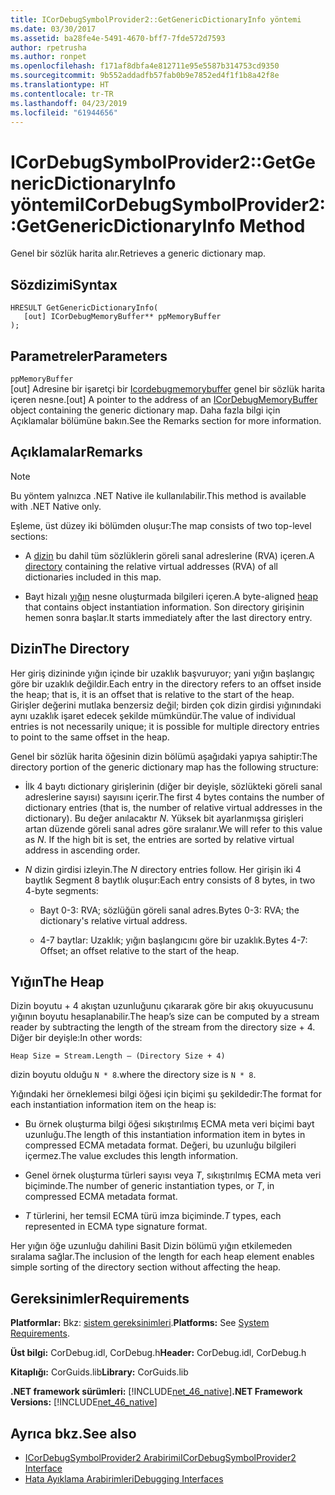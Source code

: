 ```yaml
---
title: ICorDebugSymbolProvider2::GetGenericDictionaryInfo yöntemi
ms.date: 03/30/2017
ms.assetid: ba28fe4e-5491-4670-bff7-7fde572d7593
author: rpetrusha
ms.author: ronpet
ms.openlocfilehash: f171af8dbfa4e812711e95e5587b314753cd9350
ms.sourcegitcommit: 9b552addadfb57fab0b9e7852ed4f1f1b8a42f8e
ms.translationtype: HT
ms.contentlocale: tr-TR
ms.lasthandoff: 04/23/2019
ms.locfileid: "61944656"
---
```

# <a name="icordebugsymbolprovider2getgenericdictionaryinfo-method"></a><span data-ttu-id="94abe-102">ICorDebugSymbolProvider2::GetGenericDictionaryInfo yöntemi</span><span class="sxs-lookup"><span data-stu-id="94abe-102">ICorDebugSymbolProvider2::GetGenericDictionaryInfo Method</span></span>
<span data-ttu-id="94abe-103">Genel bir sözlük harita alır.</span><span class="sxs-lookup"><span data-stu-id="94abe-103">Retrieves a generic dictionary map.</span></span>  
  
## <a name="syntax"></a><span data-ttu-id="94abe-104">Sözdizimi</span><span class="sxs-lookup"><span data-stu-id="94abe-104">Syntax</span></span>  
  
```  
HRESULT GetGenericDictionaryInfo(  
   [out] ICorDebugMemoryBuffer** ppMemoryBuffer  
);  
```  
  
## <a name="parameters"></a><span data-ttu-id="94abe-105">Parametreler</span><span class="sxs-lookup"><span data-stu-id="94abe-105">Parameters</span></span>  
 `ppMemoryBuffer`  
 <span data-ttu-id="94abe-106">[out] Adresine bir işaretçi bir [Icordebugmemorybuffer](../../../../docs/framework/unmanaged-api/debugging/icordebugmemorybuffer-interface.md) genel bir sözlük harita içeren nesne.</span><span class="sxs-lookup"><span data-stu-id="94abe-106">[out] A pointer to the address of an [ICorDebugMemoryBuffer](../../../../docs/framework/unmanaged-api/debugging/icordebugmemorybuffer-interface.md) object containing the generic dictionary map.</span></span> <span data-ttu-id="94abe-107">Daha fazla bilgi için Açıklamalar bölümüne bakın.</span><span class="sxs-lookup"><span data-stu-id="94abe-107">See the Remarks section for more information.</span></span>  
  
## <a name="remarks"></a><span data-ttu-id="94abe-108">Açıklamalar</span><span class="sxs-lookup"><span data-stu-id="94abe-108">Remarks</span></span>  
  
> [!NOTE]
>  <span data-ttu-id="94abe-109">Bu yöntem yalnızca .NET Native ile kullanılabilir.</span><span class="sxs-lookup"><span data-stu-id="94abe-109">This method is available with .NET Native only.</span></span>  
  
 <span data-ttu-id="94abe-110">Eşleme, üst düzey iki bölümden oluşur:</span><span class="sxs-lookup"><span data-stu-id="94abe-110">The map consists of two top-level sections:</span></span>  
  
- <span data-ttu-id="94abe-111">A [dizin](#Directory) bu dahil tüm sözlüklerin göreli sanal adreslerine (RVA) içeren.</span><span class="sxs-lookup"><span data-stu-id="94abe-111">A [directory](#Directory) containing the relative virtual addresses (RVA) of all dictionaries included in this map.</span></span>  
  
- <span data-ttu-id="94abe-112">Bayt hizalı [yığın](#Heap) nesne oluşturmada bilgileri içeren.</span><span class="sxs-lookup"><span data-stu-id="94abe-112">A byte-aligned [heap](#Heap) that contains object instantiation information.</span></span> <span data-ttu-id="94abe-113">Son directory girişinin hemen sonra başlar.</span><span class="sxs-lookup"><span data-stu-id="94abe-113">It starts immediately after the last directory entry.</span></span>  
  
<a name="Directory"></a>   
## <a name="the-directory"></a><span data-ttu-id="94abe-114">Dizin</span><span class="sxs-lookup"><span data-stu-id="94abe-114">The Directory</span></span>  
 <span data-ttu-id="94abe-115">Her giriş dizininde yığın içinde bir uzaklık başvuruyor; yani yığın başlangıç göre bir uzaklık değildir.</span><span class="sxs-lookup"><span data-stu-id="94abe-115">Each entry in the directory refers to an offset inside the heap; that is, it is an offset that is relative to the start of the heap.</span></span> <span data-ttu-id="94abe-116">Girişler değerini mutlaka benzersiz değil; birden çok dizin girdisi yığınındaki aynı uzaklık işaret edecek şekilde mümkündür.</span><span class="sxs-lookup"><span data-stu-id="94abe-116">The value of individual entries is not necessarily unique; it is possible for multiple directory entries to point to the same offset in the heap.</span></span>  
  
 <span data-ttu-id="94abe-117">Genel bir sözlük harita öğesinin dizin bölümü aşağıdaki yapıya sahiptir:</span><span class="sxs-lookup"><span data-stu-id="94abe-117">The directory portion of the generic dictionary map has the following structure:</span></span>  
  
- <span data-ttu-id="94abe-118">İlk 4 baytı dictionary girişlerinin (diğer bir deyişle, sözlükteki göreli sanal adreslerine sayısı) sayısını içerir.</span><span class="sxs-lookup"><span data-stu-id="94abe-118">The first 4 bytes contains the number of dictionary entries (that is, the number of relative virtual addresses in the dictionary).</span></span> <span data-ttu-id="94abe-119">Bu değer anılacaktır *N*. Yüksek bit ayarlanmışsa girişleri artan düzende göreli sanal adres göre sıralanır.</span><span class="sxs-lookup"><span data-stu-id="94abe-119">We will refer to this value as *N*. If the high bit is set, the entries are sorted by relative virtual address in ascending order.</span></span>  
  
- <span data-ttu-id="94abe-120">*N* dizin girdisi izleyin.</span><span class="sxs-lookup"><span data-stu-id="94abe-120">The *N* directory entries follow.</span></span> <span data-ttu-id="94abe-121">Her girişin iki 4 baytlık Segment 8 baytlık oluşur:</span><span class="sxs-lookup"><span data-stu-id="94abe-121">Each entry consists of 8 bytes, in two 4-byte segments:</span></span>  
  
    - <span data-ttu-id="94abe-122">Bayt 0-3: RVA; sözlüğün göreli sanal adres.</span><span class="sxs-lookup"><span data-stu-id="94abe-122">Bytes 0-3: RVA; the dictionary's relative virtual address.</span></span>  
  
    - <span data-ttu-id="94abe-123">4-7 baytlar: Uzaklık; yığın başlangıcını göre bir uzaklık.</span><span class="sxs-lookup"><span data-stu-id="94abe-123">Bytes 4-7: Offset; an offset relative to the start of the heap.</span></span>  
  
<a name="Heap"></a>   
## <a name="the-heap"></a><span data-ttu-id="94abe-124">Yığın</span><span class="sxs-lookup"><span data-stu-id="94abe-124">The Heap</span></span>  
 <span data-ttu-id="94abe-125">Dizin boyutu + 4 akıştan uzunluğunu çıkararak göre bir akış okuyucusunu yığının boyutu hesaplanabilir.</span><span class="sxs-lookup"><span data-stu-id="94abe-125">The heap’s size can be computed by a stream reader by subtracting the length of the stream from the directory size + 4.</span></span> <span data-ttu-id="94abe-126">Diğer bir deyişle:</span><span class="sxs-lookup"><span data-stu-id="94abe-126">In other words:</span></span>  
  
```  
Heap Size = Stream.Length – (Directory Size + 4)  
```  
  
 <span data-ttu-id="94abe-127">dizin boyutu olduğu `N * 8`.</span><span class="sxs-lookup"><span data-stu-id="94abe-127">where the directory size is `N * 8`.</span></span>  
  
 <span data-ttu-id="94abe-128">Yığındaki her örneklemesi bilgi öğesi için biçimi şu şekildedir:</span><span class="sxs-lookup"><span data-stu-id="94abe-128">The format for each instantiation information item on the heap is:</span></span>  
  
- <span data-ttu-id="94abe-129">Bu örnek oluşturma bilgi öğesi sıkıştırılmış ECMA meta veri biçimi bayt uzunluğu.</span><span class="sxs-lookup"><span data-stu-id="94abe-129">The length of this instantiation information item in bytes in compressed ECMA metadata format.</span></span> <span data-ttu-id="94abe-130">Değeri, bu uzunluğu bilgileri içermez.</span><span class="sxs-lookup"><span data-stu-id="94abe-130">The value excludes this length information.</span></span>  
  
- <span data-ttu-id="94abe-131">Genel örnek oluşturma türleri sayısı veya *T*, sıkıştırılmış ECMA meta veri biçiminde.</span><span class="sxs-lookup"><span data-stu-id="94abe-131">The number of generic instantiation types, or *T*, in compressed ECMA metadata format.</span></span>  
  
- <span data-ttu-id="94abe-132">*T* türlerini, her temsil ECMA türü imza biçiminde.</span><span class="sxs-lookup"><span data-stu-id="94abe-132">*T* types, each represented in ECMA type signature format.</span></span>  
  
 <span data-ttu-id="94abe-133">Her yığın öğe uzunluğu dahilini Basit Dizin bölümü yığın etkilemeden sıralama sağlar.</span><span class="sxs-lookup"><span data-stu-id="94abe-133">The inclusion of the length for each heap element enables simple sorting of the directory section without affecting the heap.</span></span>  
  
## <a name="requirements"></a><span data-ttu-id="94abe-134">Gereksinimler</span><span class="sxs-lookup"><span data-stu-id="94abe-134">Requirements</span></span>  
 <span data-ttu-id="94abe-135">**Platformlar:** Bkz: [sistem gereksinimleri](../../../../docs/framework/get-started/system-requirements.md).</span><span class="sxs-lookup"><span data-stu-id="94abe-135">**Platforms:** See [System Requirements](../../../../docs/framework/get-started/system-requirements.md).</span></span>  
  
 <span data-ttu-id="94abe-136">**Üst bilgi:** CorDebug.idl, CorDebug.h</span><span class="sxs-lookup"><span data-stu-id="94abe-136">**Header:** CorDebug.idl, CorDebug.h</span></span>  
  
 <span data-ttu-id="94abe-137">**Kitaplığı:** CorGuids.lib</span><span class="sxs-lookup"><span data-stu-id="94abe-137">**Library:** CorGuids.lib</span></span>  
  
 <span data-ttu-id="94abe-138">**.NET framework sürümleri:** [!INCLUDE[net_46_native](../../../../includes/net-46-native-md.md)]</span><span class="sxs-lookup"><span data-stu-id="94abe-138">**.NET Framework Versions:** [!INCLUDE[net_46_native](../../../../includes/net-46-native-md.md)]</span></span>  
  
## <a name="see-also"></a><span data-ttu-id="94abe-139">Ayrıca bkz.</span><span class="sxs-lookup"><span data-stu-id="94abe-139">See also</span></span>

- [<span data-ttu-id="94abe-140">ICorDebugSymbolProvider2 Arabirimi</span><span class="sxs-lookup"><span data-stu-id="94abe-140">ICorDebugSymbolProvider2 Interface</span></span>](../../../../docs/framework/unmanaged-api/debugging/icordebugsymbolprovider2-interface.md)
- [<span data-ttu-id="94abe-141">Hata Ayıklama Arabirimleri</span><span class="sxs-lookup"><span data-stu-id="94abe-141">Debugging Interfaces</span></span>](../../../../docs/framework/unmanaged-api/debugging/debugging-interfaces.md)
